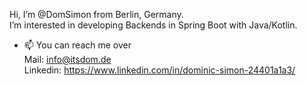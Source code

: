 Hi, I’m @DomSimon from Berlin, Germany.  
I’m interested in developing Backends in Spring Boot with Java/Kotlin.  

- 📫 You can reach me over  
Mail: info@itsdom.de  
Linkedin: https://www.linkedin.com/in/dominic-simon-24401a1a3/

<!---
DomSimon/DomSimon is a ✨ special ✨ repository because its `README.md` (this file) appears on your GitHub profile.
You can click the Preview link to take a look at your changes.
--->

